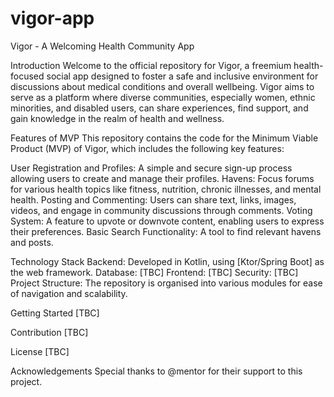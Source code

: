 # vigor-app
Vigor - A Welcoming Health Community App

Introduction
Welcome to the official repository for Vigor, a freemium health-focused social app designed to foster a safe and inclusive environment for discussions about medical conditions and overall wellbeing. Vigor aims to serve as a platform where diverse communities, especially women, ethnic minorities, and disabled users, can share experiences, find support, and gain knowledge in the realm of health and wellness.

Features of MVP
This repository contains the code for the Minimum Viable Product (MVP) of Vigor, which includes the following key features:

User Registration and Profiles: A simple and secure sign-up process allowing users to create and manage their profiles.
Havens: Focus forums for various health topics like fitness, nutrition, chronic illnesses, and mental health.
Posting and Commenting: Users can share text, links, images, videos, and engage in community discussions through comments.
Voting System: A feature to upvote or downvote content, enabling users to express their preferences.
Basic Search Functionality: A tool to find relevant havens and posts.

Technology Stack
Backend: Developed in Kotlin, using [Ktor/Spring Boot] as the web framework.
Database: [TBC]
Frontend: [TBC]
Security: [TBC]
Project Structure:
The repository is organised into various modules for ease of navigation and scalability. 

Getting Started
[TBC]

Contribution
[TBC]

License
[TBC]

Acknowledgements
Special thanks to @mentor for their support to this project.



